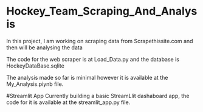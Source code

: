 # Hockey_Team_Scraping_And_Analysis
In this project, I am working on scraping data from Scrapethissite.com and then will be analysing the data

The code for the web scraper is at Load_Data.py and the database is HockeyDataBase.sqlite

The analysis made so far is minimal however it is available at the My_Analysis.piynb file.

#Streamlit App
Currently building a basic StreamLlit dashaboard app, the code for it is available at the streamlit_app.py file.
